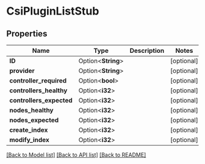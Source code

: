 # CsiPluginListStub

## Properties

Name | Type | Description | Notes
------------ | ------------- | ------------- | -------------
**ID** | Option<**String**> |  | [optional]
**provider** | Option<**String**> |  | [optional]
**controller_required** | Option<**bool**> |  | [optional]
**controllers_healthy** | Option<**i32**> |  | [optional]
**controllers_expected** | Option<**i32**> |  | [optional]
**nodes_healthy** | Option<**i32**> |  | [optional]
**nodes_expected** | Option<**i32**> |  | [optional]
**create_index** | Option<**i32**> |  | [optional]
**modify_index** | Option<**i32**> |  | [optional]

[[Back to Model list]](../README.md#documentation-for-models) [[Back to API list]](../README.md#documentation-for-api-endpoints) [[Back to README]](../README.md)



